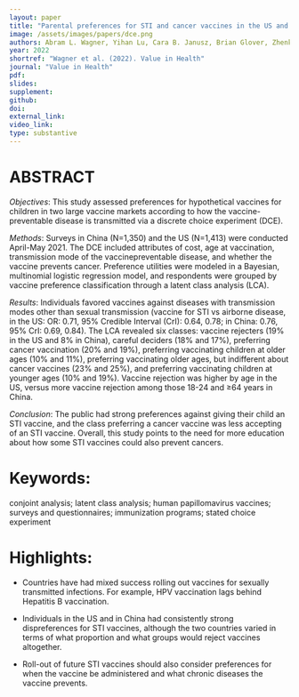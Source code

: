 ```yaml
---
layout: paper
title: "Parental preferences for STI and cancer vaccines in the US and in China"
image: /assets/images/papers/dce.png
authors: Abram L. Wagner, Yihan Lu, Cara B. Janusz, Brian Glover, Zhenke Wu, Lisa A. Prosser
year: 2022
shortref: "Wagner et al. (2022). Value in Health"
journal: "Value in Health"
pdf: 
slides: 
supplement: 
github: 
doi:  
external_link:  
video_link: 
type: substantive
---
```


# ABSTRACT

*Objectives*: This study assessed preferences for hypothetical vaccines for children in two large vaccine markets according to how the vaccine-preventable disease is transmitted via a discrete choice experiment (DCE).

*Methods*: Surveys in China (N=1,350) and the US (N=1,413) were conducted April-May 2021. The DCE included attributes of cost, age at vaccination, transmission mode of the vaccinepreventable disease, and whether the vaccine prevents cancer. Preference utilities were modeled in a Bayesian, multinomial logistic regression model, and respondents were grouped by vaccine preference classification through a latent class analysis (LCA).

*Results*: Individuals favored vaccines against diseases with transmission modes other than sexual transmission (vaccine for STI vs airborne disease, in the US: OR: 0.71, 95% Credible Interval (CrI): 0.64, 0.78; in China: 0.76, 95% CrI: 0.69, 0.84). The LCA revealed six classes: vaccine rejecters (19% in the US and 8% in China), careful deciders (18% and 17%), preferring cancer vaccination (20% and 19%), preferring vaccinating children at older ages (10% and 11%), preferring vaccinating older ages, but indifferent about cancer vaccines (23% and 25%), and preferring vaccinating children at younger ages (10% and 19%). Vaccine rejection was higher by age in the US, versus more vaccine rejection among those 18-24 and ≥64 years in China. 

*Conclusion*: The public had strong preferences against giving their child an STI vaccine, and the class preferring a cancer vaccine was less accepting of an STI vaccine. Overall, this study points to the need for more education about how some STI vaccines could also prevent cancers.


# Keywords: 

conjoint analysis; latent class analysis; human papillomavirus vaccines; surveys and questionnaires; immunization programs; stated choice experiment 

# Highlights:

* Countries have had mixed success rolling out vaccines for sexually transmitted infections. For example, HPV vaccination lags behind Hepatitis B vaccination. 

* Individuals in the US and in China had consistently strong dispreferences for STI vaccines, although the two countries varied in terms of what proportion and what groups would reject vaccines altogether.

* Roll-out of future STI vaccines should also consider preferences for when the vaccine be administered and what chronic diseases the vaccine prevents.

